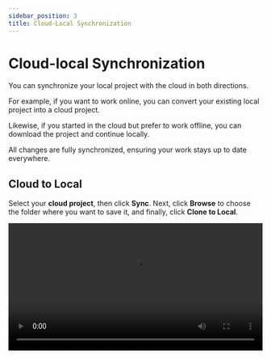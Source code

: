 ```yaml
---
sidebar_position: 3
title: Cloud-Local Synchronization
---
```


# Cloud-local Synchronization

You can synchronize your local project with the cloud in both directions. 

For example, if you want to work online, you can convert your existing local project into a cloud project. 

Likewise, if you started in the cloud but prefer to work offline, you can download the project and continue locally. 

All changes are fully synchronized, ensuring your work stays up to date everywhere.

## Cloud to Local

Select your **cloud project**, then click **Sync**. Next, click **Browse** to choose the folder where you want to save it, and finally, click **Clone to Local**.

<video src="/videos/sync/local.mp4" controls width="100%" />

---

## Local To Cloud

Select your **local project**, then click **Sync**. Next, choose your **workspace**, and finally click **Clone to Cloud**.

<video src="/videos/sync/cloud.mp4" controls width="100%" />

---

## Synchronize

:::warning

Always use this function carefully. If you synchronize in the wrong direction, you can easily overwrite or delete your work. Double-check the sync direction before clicking **Proceed with Sync**.


:::

Simply click **Sync**, then choose whether to sync **from cloud** or **from local**. 

You’ll see the direction of the sync — cloud to local or local to cloud.

Then click **Proceed with Sync** to start the synchronization.

<video src="/videos/sync/sync.mp4" controls width="100%" />

---

## Unlink

If you’ve accidentally linked the wrong project, no worries — you can easily fix it! 

Simply click **Sync** and then **Unlink Project**. 

You’ll see which project you’re about to unlink, and after confirming, you’ll be asked if you want to sync with other project.

<video src="/videos/sync/unlink.mp4" controls width="100%" />
